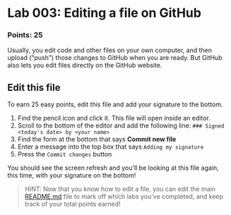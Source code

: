 # Lab 003: Editing a file on GitHub

### Points: 25

Usually, you edit code and other files on your own computer, and then upload
("push") those changes to GitHub when you are ready. But GitHub also lets
you edit files directly on the GitHub website.

## Edit this file

To earn 25 easy points, edit this file and add your signature to the bottom.

1. Find the pencil icon and click it. This file will open inside an editor.
2. Scroll to the bottom of the editor and add the following line:
   `### Signed <today's date> by <your name>`
3. Find the form at the bottom that says **Commit new file**
4. Enter a message into the top box that says `Adding my signature`
5. Press the `Commit changes` button

You should see the screen refresh and you'll be looking at this file again,
this time, with your signature on the bottom!

> HINT: Now that you know how to edit a file, you can edit the main
> [README.md](../README.md) file to mark off which labs you've completed,
> and keep track of your total points earned!
